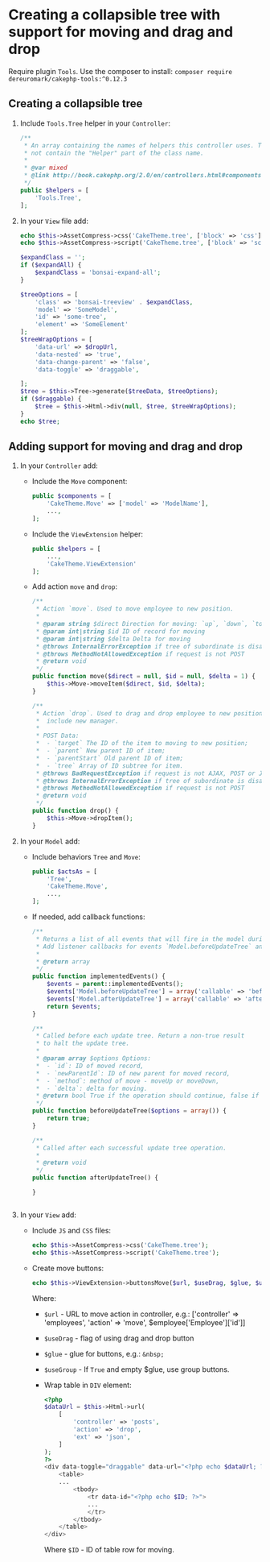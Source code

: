 # Creating a collapsible tree with support for moving and drag and drop

Require plugin `Tools`. Use the composer to install:
`composer require dereuromark/cakephp-tools:^0.12.3`

## Creating a collapsible tree

1. Include `Tools.Tree` helper in your `Controller`:

   ```php
   /**
    * An array containing the names of helpers this controller uses. The array elements should
    * not contain the "Helper" part of the class name.
    *
    * @var mixed
    * @link http://book.cakephp.org/2.0/en/controllers.html#components-helpers-and-uses
    */
   public $helpers = [
       'Tools.Tree',
   ];
   ```

2. In your `View` file add:

   ```php
   echo $this->AssetCompress->css('CakeTheme.tree', ['block' => 'css']);
   echo $this->AssetCompress->script('CakeTheme.tree', ['block' => 'script']);

   $expandClass = '';
   if ($expandAll) {
       $expandClass = 'bonsai-expand-all';
   }

   $treeOptions = [
       'class' => 'bonsai-treeview' . $expandClass,
       'model' => 'SomeModel',
       'id' => 'some-tree',
       'element' => 'SomeElement'
   ];
   $treeWrapOptions = [
       'data-url' => $dropUrl,
       'data-nested' => 'true',
       'data-change-parent' => 'false',
       'data-toggle' => 'draggable',

   ];
   $tree = $this->Tree->generate($treeData, $treeOptions);
   if ($draggable) {
       $tree = $this->Html->div(null, $tree, $treeWrapOptions);
   }
   echo $tree;
   ```

## Adding support for moving and drag and drop

1. In your `Controller` add: 
   - Include the `Move` component:

      ```php
      public $components = [
          'CakeTheme.Move' => ['model' => 'ModelName'],
          ...,
      ];
      ```

   - Include the `ViewExtension` helper:

      ```php
      public $helpers = [
          ...,
          'CakeTheme.ViewExtension'
      ];
      ```

   - Add action `move` and `drop`:

      ```php
      /**
       * Action `move`. Used to move employee to new position.
       * 
       * @param string $direct Direction for moving: `up`, `down`, `top`, `bottom`
       * @param int|string $id ID of record for moving
       * @param int|string $delta Delta for moving
       * @throws InternalErrorException if tree of subordinate is disabled
       * @throws MethodNotAllowedException if request is not POST
       * @return void
       */
      public function move($direct = null, $id = null, $delta = 1) {
          $this->Move->moveItem($direct, $id, $delta);
      }

      /**
       * Action `drop`. Used to drag and drop employee to new position, 
       *  include new manager.
       *
       * POST Data:
       *  - `target` The ID of the item to moving to new position;
       *  - `parent` New parent ID of item;
       *  - `parentStart` Old parent ID of item;
       *  - `tree` Array of ID subtree for item. 
       * @throws BadRequestException if request is not AJAX, POST or JSON.
       * @throws InternalErrorException if tree of subordinate is disabled
       * @throws MethodNotAllowedException if request is not POST
       * @return void
       */
      public function drop() {
          $this->Move->dropItem();
      }
      ```

2. In your `Model` add:
   - Include behaviors `Tree` and `Move`:

      ```php
      public $actsAs = [
          'Tree',
          'CakeTheme.Move',
          ...,
      ];
      ```

   - If needed, add callback functions:

      ```php
      /**
       * Returns a list of all events that will fire in the model during it's lifecycle.
       * Add listener callbacks for events `Model.beforeUpdateTree` and `Model.afterUpdateTree`.
       *
       * @return array
       */
      public function implementedEvents() {
          $events = parent::implementedEvents();
          $events['Model.beforeUpdateTree'] = array('callable' => 'beforeUpdateTree', 'passParams' => true);
          $events['Model.afterUpdateTree'] = array('callable' => 'afterUpdateTree');
          return $events;
      }

      /**
       * Called before each update tree. Return a non-true result
       * to halt the update tree.
       *
       * @param array $options Options:
       *  - `id`: ID of moved record,
       *  - `newParentId`: ID of new parent for moved record,
       *  - `method`: method of move - moveUp or moveDown,
       *  - `delta`: delta for moving.
       * @return bool True if the operation should continue, false if it should abort
       */
      public function beforeUpdateTree($options = array()) {
          return true;
      }

      /**
       * Called after each successful update tree operation.
       *  
       * @return void 
       */ 
      public function afterUpdateTree() {

      }
   ```

3. In your `View` add:
   - Include `JS` and `CSS` files:

      ```php
      echo $this->AssetCompress->css('CakeTheme.tree');
      echo $this->AssetCompress->script('CakeTheme.tree');
      ```

   - Create move buttons:

      ```php
      echo $this->ViewExtension->buttonsMove($url, $useDrag, $glue, $useGroup);
      ```

      Where:
      - `$url` - URL to move action in controller, e.g.: 
        ['controller' => 'employees', 'action' => 'move', $employee['Employee']['id']]
      - `$useDrag` - flag of using drag and drop button
      - `$glue` - glue for buttons, e.g.: `&nbsp;`
      - `$useGroup` - If `True` and empty $glue, use group buttons.
      - Wrap table in `DIV` element:

         ```php
         <?php
         $dataUrl = $this->Html->url(
             [
                 'controller' => 'posts',
                 'action' => 'drop',
                 'ext' => 'json',
             ]
         );
         ?>
         <div data-toggle="draggable" data-url="<?php echo $dataUrl; ?>">
             <table>
             ...
                 <tbody>
                     <tr data-id="<?php echo $ID; ?>">
                     ...
                     </tr>
                 </tbody>
             </table>
         </div>
         ```

         Where `$ID` - ID of table row for moving.
